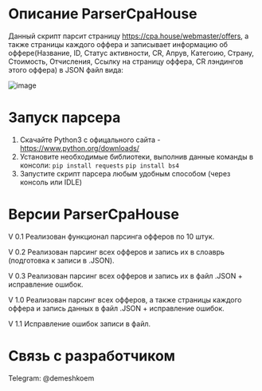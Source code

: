 # Описание ParserCpaHouse
Данный скрипт парсит страницу https://cpa.house/webmaster/offers, а также страницы каждого оффера и записывает информацию об оффере(Название, ID, Статус активности, CR, Апрув, Категоию, Страну, Стоимость, Отчисления, Ссылку на страницу оффера, CR лэндингов этого оффера) в JSON файл вида:

![image](https://user-images.githubusercontent.com/69598745/124433745-4a3c4580-dd9d-11eb-85f7-55a233a2e02e.png)

# Запуск парсера
1. Скачайте Python3 c офицального сайта - https://www.python.org/downloads/
2. Установите необходимые библиотеки, выполнив данные команды в консоли:
`pip install requests`
`pip install bs4`
3. Запустите скрипт парсера любым удобным способом (через консоль или IDLE)

# Версии ParserCpaHouse
V 0.1 Реализован функционал парсинга офферов по 10 штук.

V 0.2 Реализован парсинг всех офферов и запись их в слоаврь (подготовка к записи в .JSON).

V 0.3 Реализован парсинг всех офферов и запись их в файл .JSON + исправление ошибок.

V 1.0 Реализован парсинг всех офферов, а также страницы каждого оффера и запись данных в файл .JSON + исправление ошибок.

V 1.1 Исправление ошибок записи в файл.

# Связь с разработчиком
Telegram: @demeshkoem
